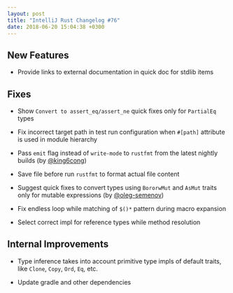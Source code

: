 ```yaml
---
layout: post
title: "IntelliJ Rust Changelog #76"
date: 2018-06-20 15:04:38 +0300
---
```



## New Features

* Provide links to external documentation in quick doc for stdlib items

## Fixes

* Show `Convert to assert_eq/assert_ne` quick fixes only for `PartialEq` types

* Fix incorrect target path in test run configuration when `#[path]` attribute is used in module hierarchy

* Pass `emit` flag instead of `write-mode` to `rustfmt` from the latest nightly builds (by [@king6cong])

* Save file before run `rustfmt` to format actual file content

* Suggest quick fixes to convert types using `BororwMut` and `AsMut` traits 
only for mutable expressions (by [@oleg-semenov])

* Fix endless loop while matching of `$()*` pattern during macro expansion

* Select correct impl for reference types while method resolution 

## Internal Improvements

* Type inference takes into account primitive type impls of default traits, like `Clone`, `Copy`, `Ord`, `Eq`, etc.

* Update gradle and other dependencies


[@king6cong]: https://github.com/king6cong
[@oleg-semenov]: https://github.com/oleg-semenov
